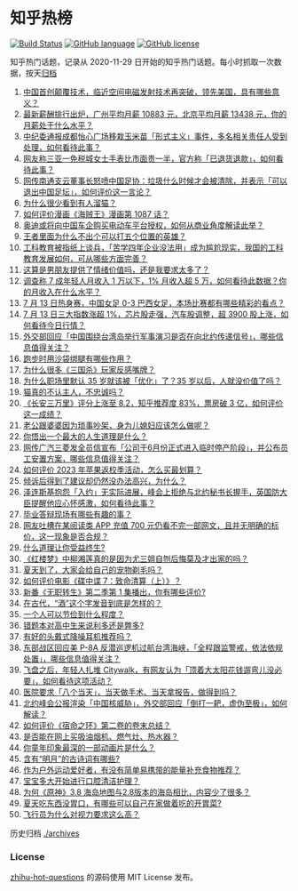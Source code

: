 # 知乎热榜
[![Build Status](https://github.com/ToWeLong/zhihu-hot-questions/workflows/CI/badge.svg)](https://github.com/ToWeLong/zhihu-hot-questions/actions)
[![GitHub language](https://img.shields.io/badge/language-golang-orange.svg)](https://golang.org/)
[![GitHub license](https://img.shields.io/github/license/ToWeLong/zhihu-hot-questions)](https://github.com/ToWeLong/zhihu-hot-questions/blob/main/LICENSE)

知乎热门话题，记录从 2020-11-29 日开始的知乎热门话题。每小时抓取一次数据，按天[归档](./archives)

<!-- BEGIN -->

1. [中国首创颠覆技术，临近空间电磁发射技术再突破，领先美国，具有哪些意义？](https://www.zhihu.com/question/611818563)
1. [最新薪酬排行出炉，广州平均月薪 10883 元，北京平均月薪 13438 元，你的月薪处于什么水平？](https://www.zhihu.com/question/611878141)
1. [中纪委通报成都怡心广场移栽玉米苗「形式主义」事件，多名相关责任人受到处理，如何看待此事？](https://www.zhihu.com/question/611684708)
1. [网友称三亚一免税城女士手表比市面贵一半，官方称「已退货退款」，如何看待此事？](https://www.zhihu.com/question/611342533)
1. [网传南通支云董事长怒喷中国足协：垃圾什么时候才会被清除，并表示「可以退出中国足坛」，如何评价这一言论？](https://www.zhihu.com/question/611876424)
1. [为什么很少看到有人溜猫？](https://www.zhihu.com/question/543548728)
1. [如何评价漫画《海贼王》漫画第 1087 话？](https://www.zhihu.com/question/611753748)
1. [奥迪或将向中国车企购买电动车平台授权，如何从商业角度解读此举？](https://www.zhihu.com/question/611334912)
1. [王者里面为什么不出个可以打五个位置的英雄？](https://www.zhihu.com/question/611308128)
1. [工科教育被指纸上谈兵，「苦学四年企业没法用」成为尴尬现实，我国的工科教育发展如何，可从哪些方面完善？](https://www.zhihu.com/question/611861799)
1. [这算是男朋友提供了情绪价值吗，还是我要求太多了？](https://www.zhihu.com/question/610790036)
1. [调查称 7 成年轻人月收入 1 万以下，1% 月收入超 5 万，如何看待此数据？你的月收入在什么水平？](https://www.zhihu.com/question/611703189)
1. [7 月 13 日热身赛，中国女足 0-3 巴西女足，本场比赛都有哪些精彩的看点？](https://www.zhihu.com/question/611886177)
1. [7 月 13 日三大指数涨超 1%，芯片股走强，汽车股调整，超 3900 股上涨，如何看待今日行情？](https://www.zhihu.com/question/611860786)
1. [外交部回应「中国围绕台湾岛举行军事演习是否在向北约传递信号」，哪些信息值得关注？](https://www.zhihu.com/question/611908097)
1. [跑步时用沙袋绑腿有哪些作用？](https://www.zhihu.com/question/609793857)
1. [为什么很多《三国杀》玩家反感嘴牌？](https://www.zhihu.com/question/316982495)
1. [为什么职场里默认 35 岁就该被「优化」了？35 岁以后，人就没价值了吗？](https://www.zhihu.com/question/611694440)
1. [猫真的不认主人，不忠诚吗？](https://www.zhihu.com/question/284431273)
1. [《长安三万里》评分上涨至 8.2，知乎推荐度 83%，票房破 3 亿，如何评价这一成绩？](https://www.zhihu.com/question/611296005)
1. [老公跟婆婆因为琐事吵架，身为儿媳妇应该怎么做呢？](https://www.zhihu.com/question/611433433)
1. [你悟出一个最大的人生道理是什么？](https://www.zhihu.com/question/563871532)
1. [网传广汽三菱发全员信宣布「公司于6月份正式进入临时停产阶段」，并公布员工安置方案，哪些信息值得关注？](https://www.zhihu.com/question/611879770)
1. [如何评价 2023 年苹果返校季活动，怎么买最划算？](https://www.zhihu.com/question/611873078)
1. [倾诉后得到了建议却仍然没办法高兴，为什么？](https://www.zhihu.com/question/601879772)
1. [泽连斯基抱怨「入约」无实际进展，峰会上拒绝与北约秘书长握手，英国防大臣提醒他应心怀感激，如何看待此事？](https://www.zhihu.com/question/611856980)
1. [毕业答辩现场有哪些有趣的事？](https://www.zhihu.com/question/20638692)
1. [网友吐槽在某阅读类 APP 充值 700 元仍看不完一部网文，且并无明确的标价，这一现象是否合规？](https://www.zhihu.com/question/611700839)
1. [什么道理让你受益终生?](https://www.zhihu.com/question/604851213)
1. [《红楼梦》中柳湘莲真的是因为尤三姐自刎后悔莫及才出家的吗？](https://www.zhihu.com/question/496836703)
1. [夏天到了，大家会给自己的宠物剃毛吗？](https://www.zhihu.com/question/610021526)
1. [如何评价电影《碟中谍 7：致命清算（上）》？](https://www.zhihu.com/question/608510533)
1. [新番《无职转生》第二季第 1 集播出，你有哪些评价?](https://www.zhihu.com/question/611250954)
1. [在古代，“酒”这个字发音到底是怎样的？](https://www.zhihu.com/question/611478415)
1. [一个人可以节俭到什么程度？](https://www.zhihu.com/question/301201332)
1. [错题本对高中生来说利多还是弊多?](https://www.zhihu.com/question/611315083)
1. [有好的头戴式降噪耳机推荐吗？](https://www.zhihu.com/question/607044201)
1. [东部战区回应美 P-8A 反潜巡逻机过航台湾海峡，「全程跟监警戒，依法依规处置」，哪些信息值得关注？](https://www.zhihu.com/question/611919065)
1. [飞盘之后，年轻人扎堆 Citywalk，有网友认为「顶着大太阳花钱遛弯儿没必要」，如何看待这项活动？](https://www.zhihu.com/question/611705071)
1. [医院要求「八个当天」，当天做手术、当天拿报告，做得到吗？](https://www.zhihu.com/question/611709050)
1. [北约峰会公报渲染「中国核威胁」，外交部回应「倒打一耙，虚伪至极」，如何解读？](https://www.zhihu.com/question/611716888)
1. [如何评价《宿命之环》第二卷的卷末总结？](https://www.zhihu.com/question/611776520)
1. [是否能在网上买吸油烟机、燃气灶、热水器？](https://www.zhihu.com/question/271307525)
1. [你童年印象最深的一部动画片是什么？](https://www.zhihu.com/question/611043450)
1. [含有“明月”的古诗词有哪些?](https://www.zhihu.com/question/606515816)
1. [作为户外运动爱好者，有没有简单易携带的能量补充食物推荐？](https://www.zhihu.com/question/610391656)
1. [宝宝多大开始进行口腔清洁护理？](https://www.zhihu.com/question/359821146)
1. [为何《原神》3.8 海岛地图与2.8版本的海岛相比，内容少了很多？](https://www.zhihu.com/question/611308656)
1. [夏天吃东西没胃口，有哪些可以自己在家做着吃的开胃菜?](https://www.zhihu.com/question/608059126)
1. [飞行员为什么对视力要求这么高？](https://www.zhihu.com/question/430955967)

<!-- END -->

历史归档 [./archives](./archives)


### License
[zhihu-hot-questions](https://github.com/towelong/zhihu-hot-questions) 的源码使用 MIT License 发布。